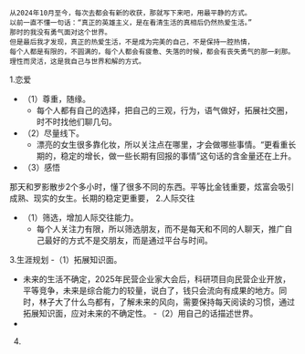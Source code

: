```
从2024年10月至今，每次去都会有新的收获，那就写下来吧，用最平静的方式。
以前一直不懂一句话：“真正的英雄主义，是在看清生活的真相后仍然热爱生活。”
那时的我没有勇气面对这个世界。
但是最后我才发现，真正的热爱生活，不是成为完美的自己，不是保持一腔热情，
每个人都是有限的，不圆满的，每个人都会有疲惫、失落的时候，都会有丧失勇气的那一刹那。
理性而灵活，这是我自己与世界和解的方式。
```
1.恋爱
- （1）尊重，随缘。
  - 每个人都有自己的选择，把自己的三观，行为，语气做好，拓展社交圈，时不时找他们聊几句。
- （2）尽量线下。
  - 漂亮的女生很多靠化妆，所以关注点在哪里，才会做哪些事情。“更看重长期的，稳定的增长，做一些长期有回报的事情”这句话的含金量还在上升。
- （3）感悟

那天和罗影散步2个多小时，懂了很多不同的东西。平等比金钱重要，炫富会吸引成熟、现实的女生。长期的稳定更重要，
2.人际交往
- （1）筛选，增加人际交往能力。
  - 每个人关注力有限，所以筛选朋友，而不是每天和不同的人聊天，推广自己最好的方式不是交朋友，而是通过平台与时间。


3.生涯规划
-（1）拓展知识面。
  - 未来的生活不确定，2025年民营企业家大会后，科研项目向民营企业开放，平等竞争，未来是综合能力的较量，说白了，钱只会流向有成果的地方。同时，林子大了什么鸟都有，了解未来的风向，需要保持每天阅读的习惯，通过拓展知识面，应对未来的不确定性。
-（2）用自己的话描述世界。
  - 


4.
